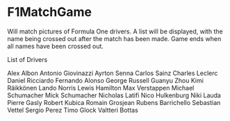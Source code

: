 # F1MatchGame

Will match pictures of Formula One drivers. A list will be displayed, with the name being crossed out after the match has been made. Game ends when all names have been crossed out.

List of Drivers

Alex Albon
Antonio Giovinazzi
Ayrton Senna
Carlos Sainz
Charles Leclerc
Daniel Ricciardo
Fernando Alonso
George Russell
Guanyu Zhou
Kimi Räikkönen
Lando Norris
Lewis Hamilton
Max Verstappen
Michael Schumacher
Mick Schumacher
Nicholas Latifi
Nico Hulkenburg
Niki Lauda
Pierre Gasly
Robert Kubica
Romain Grosjean
Rubens Barrichello
Sebastian Vettel
Sergio Perez
Timo Glock
Valtteri Bottas